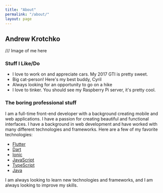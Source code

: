 ```yaml
---
title: "About"
permalink: "/about/"
layout: page
---
```


## Andrew Krotchko
/// Image of me here

### Stuff I Like/Do

- I love to work on and appreciate cars. My 2017 GTI is pretty sweet.
- Big cat-person! Here's my best buddy, Cyril
- Always looking for an opportunity to go on a hike
- I love to tinker. You should see my Raspberry Pi server, it's pretty cool.

### The boring professional stuff

I am a full-time front-end developer with a background creating mobile and web applications. I have a passion for creating beautiful and functional interfaces. I have a background in web development and have worked with many different technologies and frameworks. Here are a few of my favorite technologies:

- [Flutter](https://flutter.dev/)
- [Dart](https://dart.dev/)
- [Ionic](https://ionicframework.com/)
- [JavaScript](https://developer.mozilla.org/en-US/docs/Web/JavaScript)
- [TypeScript](https://www.typescriptlang.org/)
- [Java](https://www.java.com/)

I am always looking to learn new technologies and frameworks, and I am always looking to improve my skills.